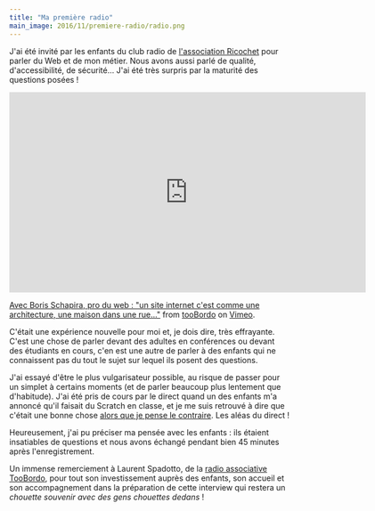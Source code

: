 ```yaml
---
title: "Ma première radio"
main_image: 2016/11/premiere-radio/radio.png
---
```


J'ai été invité par les enfants du club radio de [l'association Ricochet](http://www.ricochetasso.fr/) pour parler du Web et de mon métier. Nous avons aussi parlé de qualité, d'accessibilité, de sécurité… J'ai été très surpris par la maturité des questions posées !

<div class="videoWrapper">
    <iframe src="https://player.vimeo.com/video/189016848?color=ff9933&byline=0" width="640" height="360" frameborder="0" webkitallowfullscreen mozallowfullscreen allowfullscreen></iframe>
    <p><a href="https://vimeo.com/189016848">Avec Boris Schapira, pro du web : &quot;un site internet c&#039;est comme une architecture, une maison dans une rue...&quot;</a> from <a href="https://vimeo.com/toobordo">tooBordo</a> on <a href="https://vimeo.com">Vimeo</a>.</p>
</div>

C'était une expérience nouvelle pour moi et, je dois dire, très effrayante. C'est une chose de parler devant des adultes en conférences ou devant des étudiants en cours, c'en est une autre de parler à des enfants qui ne connaissent pas du tout le sujet sur lequel ils posent des questions.

J'ai essayé d'être le plus vulgarisateur possible, au risque de passer pour un simplet à certains moments (et de parler beaucoup plus lentement que d'habitude). J'ai été pris de cours par le direct quand un des enfants m'a annoncé qu'il faisait du Scratch en classe, et je me suis retrouvé à dire que c'était une bonne chose [alors que je pense le contraire](/2014/06/le-code-a-change/). Les aléas du direct !

Heureusement, j'ai pu préciser ma pensée avec les enfants : ils étaient insatiables de questions et nous avons échangé pendant bien 45 minutes après l'enregistrement.

Un immense remerciement à Laurent Spadotto, de la [radio associative TooBordo](http://toobordo.net/), pour tout son investissement auprès des enfants, son accueil et son accompagnement dans la préparation de cette interview qui restera un _chouette souvenir avec des gens chouettes dedans_ !